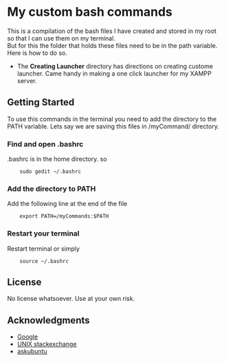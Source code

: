 # My custom bash commands

This is a compilation of the bash files I have created and stored in my root so that I can use them on my terminal.<br>
But for this the folder that holds these files need to be in the path variable. Here is how to do so.

* The **Creating Launcher** directory has directions on creating custome launcher. Came handy in making a one click launcher for my XAMPP server.<br>


## Getting Started

To use this commands in the terminal you need to add the directory to the PATH variable. Lets say we are saving this files in /myCommand/ directory.

### Find and open .bashrc
.bashrc is in the home directory. so

```
	sudo gedit ~/.bashrc
```

### Add the directory to PATH
Add the following line at the end of the file

```
	export PATH=/myCommands:$PATH
```

### Restart your terminal
Restart terminal or simply

```
	source ~/.bashrc
```

## License

No license whatsoever. Use at your own risk.

## Acknowledgments

* [Google](www.google.com)
* [UNIX stackexchange](unix.stackexchange.com)
* [askubuntu](askubuntu.com)


